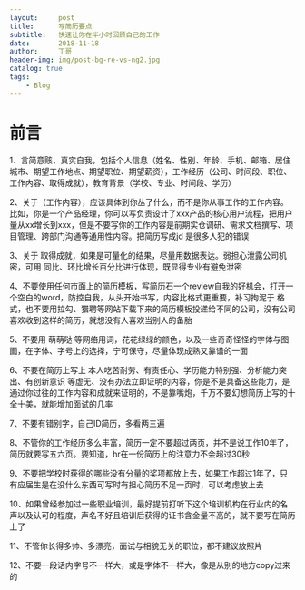 ```yaml
---
layout:     post
title:      写简历要点
subtitle:   快速让你在半小时回顾自己的工作
date:       2018-11-18
author:     丁哥
header-img: img/post-bg-re-vs-ng2.jpg
catalog: true
tags:
    - Blog
---
```




# 前言
1、言简意赅，真实自我，包括个人信息（姓名、性别、年龄、手机、邮箱、居住城市、期望工作地点、期望职位、期望薪资），工作经历（公司、时间段、职位、工作内容、取得成就），教育背景（学校、专业、时间段、学历）

2、关于（工作内容），应该具体到你丛了什么，而不是你从事工作的工作内容。比如，你是一个产品经理，你可以写负责设计了xxx产品的核心用户流程，把用户量从xx增长到xxx，但是不要写你的工作内容是前期实仓调研、需求文档撰写、项目管理、跨部门沟通等通用性内容。把简历写成jd 是很多人犯的错误

<!--more-->

3、关于 取得成就，如果是可量化的结果，尽量用数据表达。弱担心泄露公司机密，可用 同比、环比增长百分比进行体现，既显得专业有避免泄密

4、不要使用任何市面上的简历模板，写简历石一个review自我的好机会，打开一个空白的word，防控自我，从头开始书写，内容比格式更重要，补习拘泥于 格式，也不要用拉勾、猎聘等网站下载下来的简历模板投递给不同的公司，没有公司喜欢收到这样的简历，就想没有人喜欢当别人的备胎

5、不要用 萌萌哒 等网络用词，花花绿绿的颜色，以及一些奇奇怪怪的字体与图画，在字体、字号上的选择，宁可保守，尽量体现成熟又靠谱的一面

6、不要在简历上写上 本人吃苦耐劳、有责任心、学历能力特别强、分析能力突出、有创新意识 等虚无、没有办法立即证明的内容，你是不是具备这些能力，是通过你过往的工作内容和成就来证明的，不是靠嘴炮，千万不要幻想简历上写的十全十美，就能增加面试的几率

7、不要有错别字，自己ID简历，多看两三遍

8、不管你的工作经历多么丰富，简历一定不要超过两页，并不是说工作10年了，简历就要写五六页。要知道，hr在一份简历上的注意力不会超过30秒

9、不要把学校时获得的哪些没有分量的奖项都放上去，如果工作超过1年了，只有应届生是在没什么东西可写时有担心简历不足一页时，可以考虑放上去

10、如果曾经参加过一些职业培训，最好提前打听下这个培训机构在行业内的名声以及认可的程度，声名不好且培训后获得的证书含金量不高的，就不要写在简历上了

11、不管你长得多帅、多漂亮，面试与相貌无关的职位，都不建议放照片

12、不要一段话内字号不一样大，或是字体不一样大，像是从别的地方copy过来的

